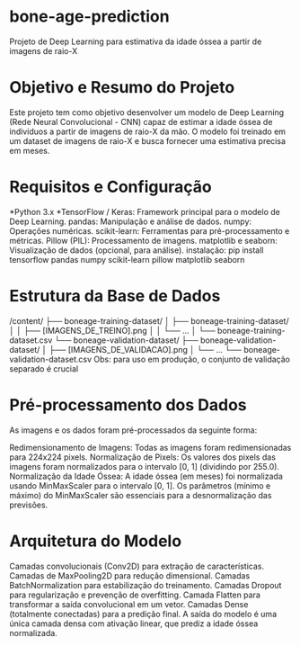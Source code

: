 # bone-age-prediction
Projeto de Deep Learning para estimativa da idade óssea a partir de imagens de raio-X
# Objetivo e Resumo do Projeto
Este projeto tem como objetivo desenvolver um modelo de Deep Learning (Rede Neural Convolucional - CNN) capaz de estimar a idade óssea de indivíduos a partir de imagens de raio-X da mão. O modelo foi treinado em um dataset de imagens de raio-X e busca fornecer uma estimativa precisa em meses.
# Requisitos e Configuração
*Python 3.x
*TensorFlow / Keras: Framework principal para o modelo de Deep Learning.
pandas: Manipulação e análise de dados.
numpy: Operações numéricas.
scikit-learn: Ferramentas para pré-processamento e métricas.
Pillow (PIL): Processamento de imagens.
matplotlib e seaborn: Visualização de dados (opcional, para análise).
instalação: pip install tensorflow pandas numpy scikit-learn pillow matplotlib seaborn
# Estrutura da Base de Dados
/content/
├── boneage-training-dataset/
│   ├── boneage-training-dataset/
│   │   ├── [IMAGENS_DE_TREINO].png
│   │   └── ...
│   └── boneage-training-dataset.csv
└── boneage-validation-dataset/
    ├── boneage-validation-dataset/
    │   ├── [IMAGENS_DE_VALIDACAO].png
    │   └── ...
    └── boneage-validation-dataset.csv
  Obs: para uso em produção, o conjunto de validação separado é crucial
 # Pré-processamento dos Dados
 As imagens e os dados foram pré-processados da seguinte forma:

Redimensionamento de Imagens: Todas as imagens foram redimensionadas para 224x224 pixels.
Normalização de Pixels: Os valores dos pixels das imagens foram normalizados para o intervalo [0, 1] (dividindo por 255.0).
Normalização da Idade Óssea: A idade óssea (em meses) foi normalizada usando MinMaxScaler para o intervalo [0, 1]. Os parâmetros (mínimo e máximo) do MinMaxScaler são essenciais para a desnormalização das previsões.
# Arquitetura do Modelo
Camadas convolucionais (Conv2D) para extração de características.
Camadas de MaxPooling2D para redução dimensional.
Camadas BatchNormalization para estabilização do treinamento.
Camadas Dropout para regularização e prevenção de overfitting.
Camada Flatten para transformar a saída convolucional em um vetor.
Camadas Dense (totalmente conectadas) para a predição final.
A saída do modelo é uma única camada densa com ativação linear, que prediz a idade óssea normalizada.


